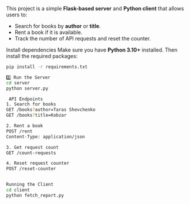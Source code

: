 This project is a simple **Flask-based server** and **Python client** that allows users to:
- Search for books by **author** or **title**.
- Rent a book if it is available.
- Track the number of API requests and reset the counter.

Install dependencies
Make sure you have **Python 3.10+** installed. Then install the required packages:
```sh
pip install -r requirements.txt

2️⃣ Run the Server
cd server
python server.py

 API Endpoints
1. Search for books
GET /books?author=Taras Shevchenko
GET /books?title=Kobzar

2. Rent a book
POST /rent
Content-Type: application/json

3. Get request count
GET /count-requests

4. Reset request counter
POST /reset-counter


Running the Client
cd client
python fetch_report.py
